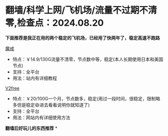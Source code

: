 # 翻墙/科学上网/飞机场/流量不过期不清零,检查点：2024.08.20
**下面推荐是我正在用的两个稳定的飞机场，已经用了快两年了，稳定高速不跑路**

 [魔戒](https://mojie.host/register?aff=1pWspTHg#tt)
* 特点：￥14.9/130G流量不清零，节点数中等，稳定(本人长期使用日本和美国节点)
* 支持：全平台 
* 用法：站内有详细教程

 [V2free](https://w1.v2free.cc/auth/register?code=QKu7#tt) 
* 特点：￥20/100G一个月，节点数多，稳定(用过一段时间，很稳定，限制略多但是稳定😄进去看看说明你就知道了) 
* 支持：全平台 
* 用法：网站内有详细使用方法

**翻墙后好玩儿的东西推荐**
*
 
 
